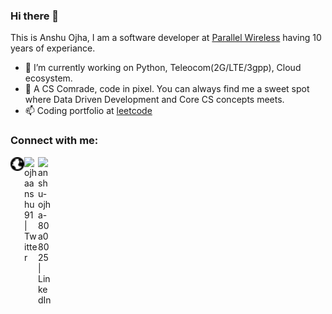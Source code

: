 ### Hi there 👋

This is Anshu Ojha, I am a software developer at [Parallel Wireless](https://www.parallelwireless.com/) having 10 years of experiance.

- 🔭 I’m currently working on Python, Teleocom(2G/LTE/3gpp), Cloud ecosystem.
- 👯 A CS Comrade, code in pixel. You can always find me a sweet spot where Data Driven Development and Core CS concepts meets.
- 📫 Coding portfolio at [leetcode](https://leetcode.com/anshu492/)

### Connect with me:

[<img align="left" alt="find me at" width="22px" src="https://raw.githubusercontent.com/iconic/open-iconic/master/svg/globe.svg" />][website]
[<img align="left" alt="ojhaanshu91 | Twitter" width="22px" src="https://cdn.jsdelivr.net/npm/simple-icons@v3/icons/twitter.svg" />][twitter]
[<img align="left" alt="anshu-ojha-80a08025 | LinkedIn" width="22px" src="https://cdn.jsdelivr.net/npm/simple-icons@v3/icons/linkedin.svg" />][linkedin]

<br />

[website]: https://about.me/anshubeans
[twitter]: https://twitter.com/ojhaanshu91
[linkedin]: https://www.linkedin.com/in/anshu-ojha-80a08025/
